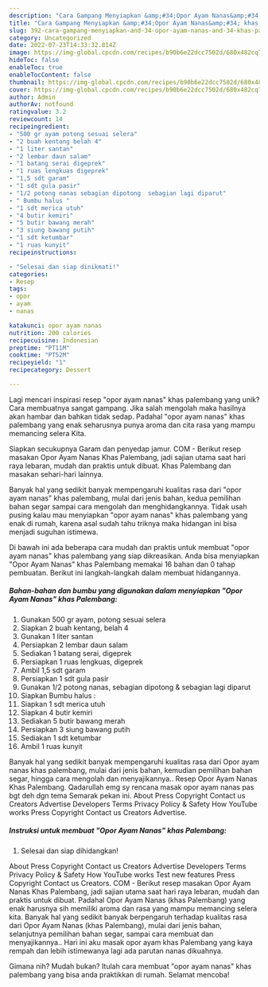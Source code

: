 ```yaml
---
description: "Cara Gampang Menyiapkan &amp;#34;Opor Ayam Nanas&amp;#34; khas Palembang yang Lezat Sekali"
title: "Cara Gampang Menyiapkan &amp;#34;Opor Ayam Nanas&amp;#34; khas Palembang yang Lezat Sekali"
slug: 392-cara-gampang-menyiapkan-and-34-opor-ayam-nanas-and-34-khas-palembang-yang-lezat-sekali
category: Uncategorized
date: 2022-07-23T14:33:32.814Z
image: https://img-global.cpcdn.com/recipes/b90b6e22dcc7502d/680x482cq70/opor-ayam-nanas-khas-palembang-foto-resep-utama.jpg
hideToc: false
enableToc: true
enableTocContent: false
thumbnail: https://img-global.cpcdn.com/recipes/b90b6e22dcc7502d/680x482cq70/opor-ayam-nanas-khas-palembang-foto-resep-utama.jpg
cover: https://img-global.cpcdn.com/recipes/b90b6e22dcc7502d/680x482cq70/opor-ayam-nanas-khas-palembang-foto-resep-utama.jpg
author: Admin
authorAv: notfound
ratingvalue: 3.2
reviewcount: 14
recipeingredient:
- "500 gr ayam potong sesuai selera"
- "2 buah kentang belah 4"
- "1 liter santan"
- "2 lembar daun salam"
- "1 batang serai digeprek"
- "1 ruas lengkuas digeprek"
- "1,5 sdt garam"
- "1 sdt gula pasir"
- "1/2 potong nanas sebagian dipotong  sebagian lagi diparut"
- " Bumbu halus "
- "1 sdt merica utuh"
- "4 butir kemiri"
- "5 butir bawang merah"
- "3 siung bawang putih"
- "1 sdt ketumbar"
- "1 ruas kunyit"
recipeinstructions:

- "Selesai dan siap dinikmati!"
categories:
- Resep
tags:
- opor
- ayam
- nanas

katakunci: opor ayam nanas 
nutrition: 200 calories
recipecuisine: Indonesian
preptime: "PT11M"
cooktime: "PT52M"
recipeyield: "1"
recipecategory: Dessert

---
```





Lagi mencari inspirasi resep &#34;opor ayam nanas&#34; khas palembang yang unik? Cara membuatnya sangat gampang. Jika salah mengolah maka hasilnya akan hambar dan bahkan tidak sedap. Padahal &#34;opor ayam nanas&#34; khas palembang yang enak seharusnya punya aroma dan cita rasa yang mampu memancing selera Kita.





Siapkan secukupnya Garam dan penyedap jamur. COM - Berikut resep masakan Opor Ayam Nanas Khas Palembang, jadi sajian utama saat hari raya lebaran, mudah dan praktis untuk dibuat. Khas Palembang dan masakan sehari-hari lainnya.

Banyak hal yang sedikit banyak mempengaruhi kualitas rasa dari &#34;opor ayam nanas&#34; khas palembang, mulai dari jenis bahan, kedua pemilihan bahan segar sampai cara mengolah dan menghidangkannya. Tidak usah pusing kalau mau menyiapkan &#34;opor ayam nanas&#34; khas palembang yang enak di rumah, karena asal sudah tahu triknya maka hidangan ini bisa menjadi suguhan istimewa.






Di bawah ini ada beberapa cara mudah dan praktis untuk membuat &#34;opor ayam nanas&#34; khas palembang yang siap dikreasikan. Anda bisa menyiapkan &#34;Opor Ayam Nanas&#34; khas Palembang memakai 16 bahan dan 0 tahap pembuatan. Berikut ini langkah-langkah dalam membuat hidangannya.

<!--inarticleads1-->

##### Bahan-bahan dan bumbu yang digunakan dalam menyiapkan &#34;Opor Ayam Nanas&#34; khas Palembang:

1. Gunakan 500 gr ayam, potong sesuai selera
1. Siapkan 2 buah kentang, belah 4
1. Gunakan 1 liter santan
1. Persiapkan 2 lembar daun salam
1. Sediakan 1 batang serai, digeprek
1. Persiapkan 1 ruas lengkuas, digeprek
1. Ambil 1,5 sdt garam
1. Persiapkan 1 sdt gula pasir
1. Gunakan 1/2 potong nanas, sebagian dipotong &amp; sebagian lagi diparut
1. Siapkan  Bumbu halus :
1. Siapkan 1 sdt merica utuh
1. Siapkan 4 butir kemiri
1. Sediakan 5 butir bawang merah
1. Persiapkan 3 siung bawang putih
1. Sediakan 1 sdt ketumbar
1. Ambil 1 ruas kunyit


Banyak hal yang sedikit banyak mempengaruhi kualitas rasa dari Opor ayam nanas khas palembang, mulai dari jenis bahan, kemudian pemilihan bahan segar, hingga cara mengolah dan menyajikannya.. Resep Opor Ayam Nanas Khas Palembang. Qadarullah emg sy rencana masak opor ayam nanas pas bgt deh dgn tema Semarak pekan ini. About Press Copyright Contact us Creators Advertise Developers Terms Privacy Policy &amp; Safety How YouTube works Press Copyright Contact us Creators Advertise. 

<!--inarticleads2-->

##### Instruksi untuk membuat &#34;Opor Ayam Nanas&#34; khas Palembang:


1. Selesai dan siap dihidangkan!

About Press Copyright Contact us Creators Advertise Developers Terms Privacy Policy &amp; Safety How YouTube works Test new features Press Copyright Contact us Creators. COM - Berikut resep masakan Opor Ayam Nanas Khas Palembang, jadi sajian utama saat hari raya lebaran, mudah dan praktis untuk dibuat. Padahal Opor Ayam Nanas (khas Palembang) yang enak harusnya sih memiliki aroma dan rasa yang mampu memancing selera kita. Banyak hal yang sedikit banyak berpengaruh terhadap kualitas rasa dari Opor Ayam Nanas (khas Palembang), mulai dari jenis bahan, selanjutnya pemilihan bahan segar, sampai cara membuat dan menyajikannya.. Hari ini aku masak opor ayam khas Palembang yang kaya rempah dan lebih istimewanya lagi ada parutan nanas dikuahnya. 

Gimana nih? Mudah bukan? Itulah cara membuat &#34;opor ayam nanas&#34; khas palembang yang bisa anda praktikkan di rumah. Selamat mencoba!
